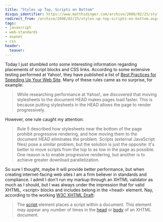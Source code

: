 ```yaml
---
title: "Styles up Top, Scripts on Bottom"
disqus_identifier: https://www.matthidinger.com/archive/2008/02/25/styles-up-top-scripts-on-bottom.aspx
redirect_from: /archive/2008/02/25/styles-up-top-scripts-on-bottom.aspx/
tags: 
- javascript
- web-standards
- aspnet
- css
header:
  teaser: 
---
```

Today I just stumbled onto some interesting information regarding placements of script blocks and CSS links. According to some extensive testing performed at Yahoo!, they have published a list of [Best Practices for Speeding Up Your Web Site](https://developer.yahoo.com/performance/rules.html "https://developer.yahoo.com/performance/rules.html"). Many of these rules came as no surprise, for example:

> While researching performance at Yahoo!, we discovered that moving stylesheets to the document HEAD makes pages load faster. This is because putting stylesheets in the HEAD allows the page to render progressively.

However, one rule caught my attention:

> Rule 5 described how stylesheets near the bottom of the page prohibit progressive rendering, and how moving them to the document HEAD eliminates the problem. Scripts (external JavaScript files) pose a similar problem, but the solution is just the opposite: it's better to move scripts from the top to as low in the page as possible. One reason is to enable progressive rendering, but another is to achieve greater download parallelization.

So sure I thought, maybe it will provide better performance, but when creating internet-facing web sites I am a firm believer in standards and compliance. I admit I don't run my markup through an XHTML validator as much as I should, but I was always under the impression that for valid XHTML, &lt;script&gt; blocks and includes belong in the &lt;head&gt; element. Nay, according to the working [W3C XHTML Draft](https://www.w3.org/TR/2003/WD-xhtml2-20030506/mod-scripting.html#edef_scripting_script):

> The [script](https://www.w3.org/mod-scripting.html#edef_scripting_script) element places a script within a document. This element may appear any number of times in the [head](https://www.w3.org/mod-structure.html#edef_structure_head) or [body](https://www.w3.org/mod-structure.html#edef_structure_body) of an XHTML document.



